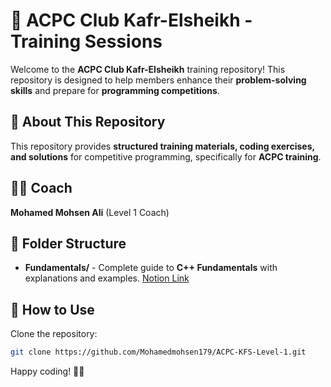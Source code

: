 # 🚀 ACPC Club Kafr-Elsheikh - Training Sessions

Welcome to the **ACPC Club Kafr-Elsheikh** training repository! This repository is designed to help members enhance their **problem-solving skills** and prepare for **programming competitions**.

## 📌 About This Repository

This repository provides **structured training materials, coding exercises, and solutions** for competitive programming, specifically for **ACPC training**.

## 👨‍🏫 Coach  
**Mohamed Mohsen Ali** (Level 1 Coach)

## 📂 Folder Structure
- **Fundamentals/** - Complete guide to **C++ Fundamentals** with explanations and examples. [Notion Link](https://acpc-kfs.notion.site/Session-1-1a686f7595fb80908a68da1f68e77e2e)

## 📖 How to Use

Clone the repository:
```bash
git clone https://github.com/Mohamedmohsen179/ACPC-KFS-Level-1.git
```

Happy coding! 🚀🔥
